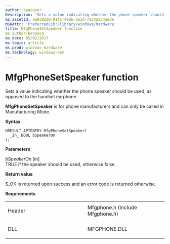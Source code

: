 ```yaml
---
author: kpacquer
Description: 'Sets a value indicating whether the phone speaker should be used, as opposed to the handset earphone.'
ms.assetid: ae0382d0-01fc-40eb-ae3d-72242ac4aede
MSHAttr: 'PreferredLib:/library/windows/hardware'
title: MfgPhoneSetSpeaker function
ms.author:kenpacq
ms.date: 05/02/2017
ms.topic: article
ms.prod: windows-hardware
ms.technology: windows-oem
---
```


# MfgPhoneSetSpeaker function


Sets a value indicating whether the phone speaker should be used, as opposed to the handset earphone.

**MfgPhoneSetSpeaker** is for phone manufacturers and can only be called in Manufacturing Mode.

**Syntax**

```ManagedCPlusPlus
HRESULT APIENTRY MfgPhoneSetSpeaker(
  _In_ BOOL bSpeakerOn
);
```

**Parameters**

*bSpeakerOn* \[in\]  
TRUE if the speaker should be used, otherwise false.

**Return value**

S\_OK is returned upon success and an error code is returned otherwise.

**Requirements**

<table>
<colgroup>
<col width="50%" />
<col width="50%" />
</colgroup>
<tbody>
<tr class="odd">
<td align="left"><p>Header</p></td>
<td align="left">Mfgphone.h (include Mfgphone.h)</td>
</tr>
<tr class="even">
<td align="left"><p>DLL</p></td>
<td align="left">MFGPHONE.DLL</td>
</tr>
</tbody>
</table>

 

 





